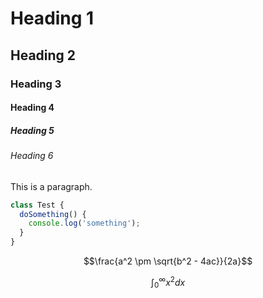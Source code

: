 # Heading 1

## Heading 2

### Heading 3

#### Heading 4

##### Heading 5

###### Heading 6

This is a paragraph.

```js
class Test {
  doSomething() {
    console.log('something');
  }
}
```

$$\frac{a^2 \pm \sqrt{b^2 - 4ac}}{2a}$$

$$
\int_0^\infty x^2 dx
$$